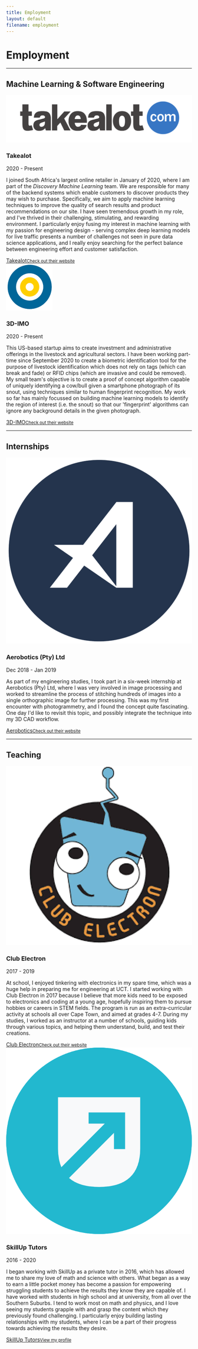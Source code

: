 ```yaml
---
title: Employment
layout: default
filename: employment
--- 
```


<h1>Employment</h1>

<hr>

<h2>Machine Learning & Software Engineering</h2>
<img class="icon" src="resources/takealot_icon.png" alt="Takealot Logo">
<h3>Takealot</h3>
<p class="subtitle">2020 - Present</p>
<p>
  I joined South Africa's largest online retailer in January of 2020, where I am part of the <i>Discovery Machine Learning</i> team. We are responsible for many of the backend systems which enable customers to discover products they may wish to purchase. Specifically, we aim to apply machine learning techniques to improve the quality of search results and product recommendations on our site. I have seen tremendous growth in my role, and I've thrived in their challenging, stimulating, and rewarding environment. I particularly enjoy fusing my interest in machine learning with my passion for engineering design - serving complex deep learning models for live traffic presents a number of challenges not seen in pure data science applications, and I really enjoy searching for the perfect balance between engineering effort and customer satisfaction.
</p>
<div class="linkbox">
  <a href="https://www.takealot.com" target="_blank">Takealot<small>Check out their website</small></a>
</div>
<img class="icon" src="resources/3dimo_icon.png" alt="3D-IMO Logo">
<h3>3D-IMO</h3>
<p class="subtitle">2020 - Present</p>
<p>
  This US-based startup aims to create investment and administrative offerings in the livestock and agricultural sectors. I have been working part-time since September 2020 to create a biometric identification tool for the purpose of livestock identification which does not rely on tags (which can break and fade) or RFID chips (which are invasive and could be removed). My small team's objective is to create a proof of concept algorithm capable of uniquely identifying a cow/bull given a smartphone photograph of its snout, using techniques similar to human fingerprint recognition. My work so far has mainly focussed on building machine learning models to identify the region of interest (i.e. the snout) so that our 'fingerprint' algorithms can ignore any background details in the given photograph.
</p>
<div class="linkbox">
  <a href="https://www.3d-imo.com" target="_blank">3D-IMO<small>Check out their website</small></a>
</div>

<hr>

<h2>Internships</h2>
<img class="icon" src="resources/aerobotics_icon.png" alt="Aerobotics Logo">
<h3>Aerobotics (Pty) Ltd</h3>
<p class="subtitle">Dec 2018 - Jan 2019</p>
<p>
  As part of my engineering studies, I took part in a six-week internship at Aerobotics (Pty) Ltd, where I was very involved in image processing and worked to streamline the process of stitching hundreds of images into a single orthographic image for further processing. This was my first encounter with photogrammetry, and I found the concept quite fascinating. One day I'd like to revisit this topic, and possibly integrate the technique into my 3D CAD workflow.
</p>
<div class="linkbox">
  <a href="https://www.aerobotics.com/" target="_blank">Aerobotics<small>Check out their website</small></a>
</div>

<hr>

<h2>Teaching</h2>

<img class="icon" src="resources/club_electron_icon.png" alt="Club Electron Logo">
<h3>Club Electron</h3>
<p class="subtitle">2017 - 2019</p>
<p>
  At school, I enjoyed tinkering with electronics in my spare time, which was a huge help in preparing me for engineering at UCT. I started working with Club Electron in 2017 because I believe that more kids need to be exposed to electronics and coding at a young age, hopefully inspiring them to pursue hobbies or careers in STEM fields. The program is run as an extra-curricular activity at schools all over Cape Town, and aimed at grades 4-7. During my studies, I worked as an instructor at a number of schools, guiding kids through various topics, and helping them understand, build, and test their creations.
</p>
<div class="linkbox">
  <a href="https://www.clubelectron.net" target="_blank">Club Electron<small>Check out their website</small></a>
</div>

<img class="icon" src="resources/skillup_icon.png" alt="SkillUp Logo">
<h3>SkillUp Tutors</h3>
<p class="subtitle">2016 - 2020</p>
<p>
  I began working with SkillUp as a private tutor in 2016, which has allowed me to share my love of math and science with others. What began as a way to earn a little pocket money has become a passion for empowering struggling students to achieve the results they know they are capable of. I have worked with students in high school and at university, from all over the Southern Suburbs. I tend to work most on math and physics, and I love seeing my students grapple with and grasp the content which they previously found challenging. I particularly enjoy building lasting relationships with my students, where I can be a part of their progress towards achieving the results they desire.
</p>
<div class="linkbox">
  <a href="https://skillup.live/Stefan-2334" target="_blank">SkillUp Tutors<small>View my profile</small></a>
</div>
